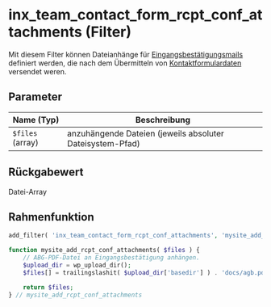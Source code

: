 # inx_team_contact_form_rcpt_conf_attachments (Filter)

Mit diesem Filter können Dateianhänge für [Eingangsbestätigungsmails](../schnellstart/einrichtung?id=eingangsbestätigungsmails) definiert werden, die nach dem Übermitteln von [Kontaktformulardaten](../komponenten/kontaktformular) versendet weren.

## Parameter

| Name (Typ) | Beschreibung |
| ---------- | ------------ |
| `$files` (array) | anzuhängende Dateien (jeweils absoluter Dateisystem-Pfad) |

## Rückgabewert

Datei-Array

## Rahmenfunktion

[](_info-snippet-einbindung.md ':include')

```php
add_filter( 'inx_team_contact_form_rcpt_conf_attachments', 'mysite_add_rcpt_conf_attachments' );

function mysite_add_rcpt_conf_attachments( $files ) {
	// ABG-PDF-Datei an Eingangsbestätigung anhängen.
	$upload_dir = wp_upload_dir();
	$files[] = trailingslashit( $upload_dir['basedir'] ) . 'docs/agb.pdf';

	return $files;
} // mysite_add_rcpt_conf_attachments
```

[](_backlink.md ':include')